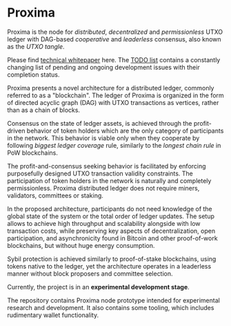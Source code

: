 # Proxima
Proxima is the node for  _distributed_, _decentralized_ and _permissionless_ UTXO ledger 
with DAG-based _cooperative_ and _leaderless_ consensus, also known as the _UTXO tangle_.

Please find [technical whitepaper](docs/Proxima_WP.pdf) here. 
The [TODO list](TODO.md) contains a constantly changing list of pending and ongoing development issues with their completion status.  

Proxima presents a novel architecture for a distributed ledger, commonly referred to as a "blockchain". 
The ledger of Proxima is organized in the form of directed acyclic graph (DAG) with UTXO transactions as vertices, 
rather than as a chain of blocks. 

Consensus on the state of ledger assets, is achieved through the profit-driven behavior of token holders which are the only
category of participants in the network. This behavior is viable only when they cooperate by following _biggest ledger coverage_ rule, 
similarly to the _longest chain rule_ in PoW blockchains. 

The profit-and-consensus seeking behavior is facilitated by enforcing purposefully designed UTXO transaction validity constraints. 
The participation of token holders in the network is naturally and completely permissionless. 
Proxima distributed ledger does not require miners, validators, committees or staking.

In the proposed architecture, participants do not need knowledge of the global state of the system or the total order of ledger updates. 
The setup allows to achieve high throughput and scalability alongside with low transaction costs, 
while preserving key aspects of decentralization, open participation, and asynchronicity found in Bitcoin and other proof-of-work blockchains, 
but without huge energy consumption. 

Sybil protection is achieved similarly to proof-of-stake blockchains, using tokens native to the ledger, 
yet the architecture operates in a leaderless manner without block proposers and committee selection.

Currently, the project is in an **experimental development stage**. 

The repository contains Proxima node prototype intended for experimental research and development. 
It also contains some tooling, which includes rudimentary wallet functionality.


